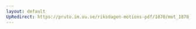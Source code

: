 ```yaml
---
layout: default
UpRedirect: https://pruto.im.uu.se/riksdagen-motions-pdf/1870/mot_1870__ak__188/mot_1870__ak__188-002.pdf
---
```

